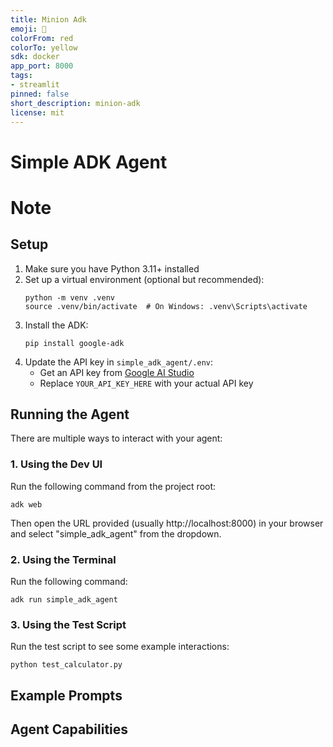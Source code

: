 ```yaml
---
title: Minion Adk
emoji: 🚀
colorFrom: red
colorTo: yellow
sdk: docker
app_port: 8000
tags:
- streamlit
pinned: false
short_description: minion-adk
license: mit
---
```


# Simple ADK Agent

# Note

## Setup

1. Make sure you have Python 3.11+ installed
2. Set up a virtual environment (optional but recommended):
   ```
   python -m venv .venv
   source .venv/bin/activate  # On Windows: .venv\Scripts\activate
   ```
3. Install the ADK:
   ```
   pip install google-adk
   ```
4. Update the API key in `simple_adk_agent/.env`:
   - Get an API key from [Google AI Studio](https://aistudio.google.com/apikey)
   - Replace `YOUR_API_KEY_HERE` with your actual API key

## Running the Agent

There are multiple ways to interact with your agent:

### 1. Using the Dev UI

Run the following command from the project root:
```
adk web
```

Then open the URL provided (usually http://localhost:8000) in your browser and select "simple_adk_agent" from the dropdown.

### 2. Using the Terminal

Run the following command:
```
adk run simple_adk_agent
```

### 3. Using the Test Script

Run the test script to see some example interactions:
```
python test_calculator.py
```

## Example Prompts

## Agent Capabilities
